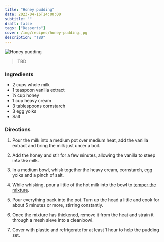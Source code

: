 ```yaml
---
title: "Honey pudding"
date: 2023-04-16T14:00:00
subtitle: ""
draft: false
tags: ["Desserts"]
cover: /img/recipes/honey-pudding.jpg
description: "TBD"
---
```


<div class="my-flexbox row-collapse center basic-gap" >
  <div>
    <img src="/img/recipes/honey-pudding.jpg" alt="Honey pudding" class="cover-img">
  </div>
  <div>
    <blockquote>
      TBD
    </blockquote>
  </div>
</div>

### Ingredients

- 2 cups whole milk
- 1 teaspoon vanilla extract
- ½ cup honey
- 1 cup heavy cream
- 3 tablespoons cornstarch
- 3 egg yolks
- Salt

### Directions

1. Pour the milk into a medium pot over medium heat, add the vanilla extract and bring the milk just under a boil.

2. Add the honey and stir for a few minutes, allowing the vanilla to steep into the milk.

3. In a medium bowl, whisk together the heavy cream, cornstarch, egg yolks and a pinch of salt.

4. While whisking, pour a little of the hot milk into the bowl to [temper the mixture](## "This prevents the eggs from cooking under the heat").

5. Pour everything back into the pot. Turn up the head a little and cook for about 5 minutes or more, stirring constantly.

6. Once the mixture has thickened, remove it from the heat and strain it through a mesh sieve into a clean bowl.

7. Cover with plastic and refrigerate for at least 1 hour to help the pudding set.
